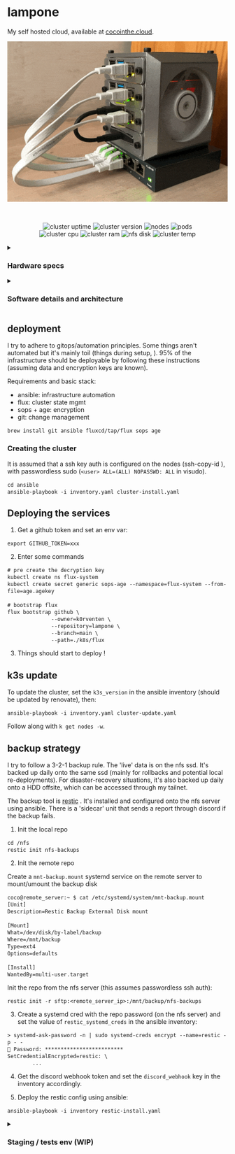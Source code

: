 # lampone

My self hosted cloud, available at [cocointhe.cloud](https://cocointhe.cloud).


<div align="center">

![cluster](./cluster.gif)

<br>

![cluster uptime](https://img.shields.io/endpoint?url=https%3A%2F%2Fstats.cocointhe.cloud%2Fcluster_uptime_days&style=for-the-badge&color=blue)
![cluster version](https://img.shields.io/endpoint?url=https%3A%2F%2Fstats.cocointhe.cloud%2Fkubernetes_version&style=for-the-badge&color=blue)
![nodes](https://img.shields.io/endpoint?url=https%3A%2F%2Fstats.cocointhe.cloud%2Fnodes_count&style=for-the-badge&color=purple)
![pods](https://img.shields.io/endpoint?url=https%3A%2F%2Fstats.cocointhe.cloud%2Fpods_count&style=for-the-badge&color=purple)
<br>
![cluster cpu](https://img.shields.io/endpoint?url=https%3A%2F%2Fstats.cocointhe.cloud%2Fcluster_cpu_usage&style=for-the-badge)
![cluster ram](https://img.shields.io/endpoint?url=https%3A%2F%2Fstats.cocointhe.cloud%2Fcluster_memory_usage&style=for-the-badge)
![nfs disk](https://img.shields.io/endpoint?url=https%3A%2F%2Fstats.cocointhe.cloud%2Fnfs_disk_usage&style=for-the-badge)
![cluster temp](https://img.shields.io/endpoint?url=https%3A%2F%2Fstats.cocointhe.cloud%2Fcluster_temperature&style=for-the-badge)

</div>

<details>
<summary><h3>Hardware specs</h3></summary>

Hardware:
- 3 [raspberry pi 4 (8Go)](https://www.raspberrypi.com/products/raspberry-pi-4-model-b/)
- 1 [gigabit ethernet 5 ports switch](https://www.tp-link.com/home-networking/soho-switch/tl-sg105/)
- 1 [1To lexar ES3 usb SSD](https://www.lexar.com/products/Lexar-ES3-Portable-SSD/)
- 1 [80mm fan](https://www.thermalright.com/product/tl-8015w/)
- 3 25cms cat6 ethernet cables
- a very short usb-c 10gbps cable
- some m3 threaded inserts and screws
- a 3d printed rack

The 3d files are available in `3d`. This is a remix of [this rack](https://makerworld.com/en/models/180806-raspberry-pi-4-5-mini-server-rack-case). I've included the stls that I remixed/designed, aka the vented sleds for the PI and the SSD, and the side fan mount.

![files](./3d/files.png)

</details>


<details>
<summary><h3>Software details and architecture</h3></summary>

Here is a top view diagram of the main components:

![architecture](./arch.png)

This is the repo that governs almost all the cluster. The bootstrapping is done using ansible, from 3 ssh-available machines (pi4 in this case).

From here, Flux will create everything that is declared in `k8s/`, decrypt what's secret using a private key, and keep the stack in sync.

In `k8s/` there are 2 main folders:
- `infra` that represents what's needed for the cluster to function:
  - a storageclass through a nfs provisionner,
  - an IngressController with Traefik (actually 2, one private one public)
  - cert-manager for pulling certs for my domain
  - cloudflare tunnel for exposing part of my services to the outside world
  - tailscale (not deployed using gitops - yet) for accessing my private services from wherever

- an `apps` folder, that's composed of the actual services running on the cluster:
  - [adguard](https://github.com/AdguardTeam/AdGuardHome) for DNS/DHCP
  - [gitea](https://github.com/go-gitea/gitea) for local git and CI/CD
  - [paperless-ngx](https://github.com/paperless-ngx/paperless-ngx) for my important files
  - [immich](https://github.com/immich-app/immich) for photos backups and sync
  - [vaultwarden](https://github.com/dani-garcia/vaultwarden) as my passwords manager
  - [filebrowser](https://github.com/filebrowser/filebrowser) for file sharing
  - [glance](https://github.com/glanceapp/glance) as my internet homepage
  - [kromgo](https://github.com/kashalls/kromgo) for exposing stats publicly
  - [octoprint](https://github.com/OctoPrint/OctoPrint) for controlling my 3D printer
  - and some other stuff like monitoring, a blog , static sites, etc..

</details>


## deployment

I try to adhere to gitops/automation principles.
Some things aren't automated but it's mainly toil (things during setup, ).
95% of the infrastructure should be deployable by following these instructions (assuming data and encryption keys are known).

Requirements and basic stack:
- ansible: infrastructure automation
- flux: cluster state mgmt
- sops + age: encryption
- git: change management

```
brew install git ansible fluxcd/tap/flux sops age
```


### Creating the cluster

It is assumed that a ssh key auth is configured on the nodes (ssh-copy-id <ip>),
with passwordless sudo (`<user> ALL=(ALL) NOPASSWD: ALL` in visudo).

```
cd ansible
ansible-playbook -i inventory.yaml cluster-install.yaml
```


## Deploying the services

1. Get a github token and set an env var:

```fish
export GITHUB_TOKEN=xxx
```

2. Enter some commands
```fish
# pre create the decryption key
kubectl create ns flux-system
kubectl create secret generic sops-age --namespace=flux-system --from-file=age.agekey

# bootstrap flux
flux bootstrap github \
              --owner=k0rventen \
              --repository=lampone \
              --branch=main \
              --path=./k8s/flux
```

3. Things should start to deploy !


## k3s update

To update the cluster, set the `k3s_version` in the ansible inventory (should be updated by renovate), then:
```
ansible-playbook -i inventory.yaml cluster-update.yaml
```
Follow along with `k get nodes -w`.


## backup strategy

I try to follow a 3-2-1 backup rule. The 'live' data is on the nfs ssd.
It's backed up daily onto the same ssd (mainly for rollbacks and potential local re-deployments).
For disaster-recovery situations, it's also backed up daily onto a HDD offsite, which can be accessed through my tailnet.

The backup tool is [restic](https://restic.net/) . It's installed and configured onto the nfs server using ansible. There is a 'sidecar' unit that sends a report through discord if the backup fails.

1. Init the local repo

```
cd /nfs
restic init nfs-backups
```

2. Init the remote repo

Create a `mnt-backup.mount` systemd service on the remote server to mount/umount the backup disk
```
coco@remote_server:~ $ cat /etc/systemd/system/mnt-backup.mount
[Unit]
Description=Restic Backup External Disk mount

[Mount]
What=/dev/disk/by-label/backup
Where=/mnt/backup
Type=ext4
Options=defaults

[Install]
WantedBy=multi-user.target
```

Init the repo from the nfs server (this assumes passwordless ssh auth):
```
restic init -r sftp:<remote_server_ip>:/mnt/backup/nfs-backups
```

3. Create a systemd cred with the repo password (on the nfs server) and set the value of `restic_systemd_creds` in the ansible inventory:
```
> systemd-ask-password -n | sudo systemd-creds encrypt --name=restic -p - -
🔐 Password: *************************
SetCredentialEncrypted=restic: \
        ...
```

4. Get the discord webhook token and set the `discord_webhook` key in the inventory accordingly.

5. Deploy the restic config using ansible:

```
ansible-playbook -i inventory restic-install.yaml
```

<details>
<summary><h3> Staging / tests env (WIP)</h3></summary>

A staging environment can be deployed using vagrant:

Prerequisites:
```

sudo apt install virtualbox vagrant --no-install-recommends
```

Then in `staging/`
```
# launch
vagrant up

# add the nodes ssh config
vagrant ssh-config >> .ssh/config

# get the kubectl config
vagrant ssh -c "kubectl config view --raw" staging-master > .kube/configs/staging

# test
kubectl get no
```

Then bootstrap the cluster using flux from [this section](#deploying-the-services).

</details>
